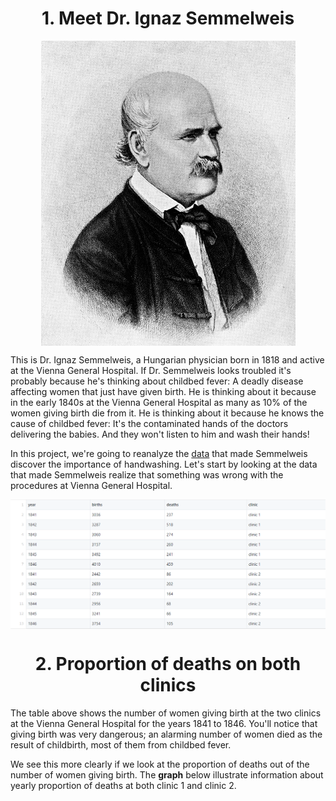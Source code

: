 <h1 align='center'>
1. Meet Dr. Ignaz Semmelweis
</h1>
<div align="center">
 <img src="https://raw.githubusercontent.com/AzerbaijanOpenSourceCommunity/neural-networks-and-machine-learning/master/images/ignaz_semmelweis.jpg" align='center'/>
</div>

This is Dr. Ignaz Semmelweis, a Hungarian physician born in 1818 and active at the Vienna General Hospital. If Dr. Semmelweis looks troubled it's probably because he's thinking about childbed fever: A deadly disease affecting women that just have given birth. He is thinking about it because in the early 1840s at the Vienna General Hospital as many as 10% of the women giving birth die from it. He is thinking about it because he knows the cause of childbed fever: It's the contaminated hands of the doctors delivering the babies. And they won't listen to him and wash their hands!

In this project, we're going to reanalyze the [data](https://github.com/AzerbaijanOpenSourceCommunity/neural-networks-and-machine-learning/blob/master/datasets/yearly_deaths_by_clinic.csv) that made Semmelweis discover the importance of handwashing. Let's start by looking at the data that made Semmelweis realize that something was wrong with the procedures at Vienna General Hospital.

<div align="center">
<img src="https://raw.githubusercontent.com/AzerbaijanOpenSourceCommunity/neural-networks-and-machine-learning/master/images/data.png" align='center'/>
</div>

<h1 align='center'>
2. Proportion of deaths on both clinics
</h1>
The table above shows the number of women giving birth at the two clinics at the Vienna General Hospital for the years 1841 to 1846. You'll notice that giving birth was very dangerous; an alarming number of women died as the result of childbirth, most of them from childbed fever.

We see this more clearly if we look at the proportion of deaths out of the number of women giving birth. The <b>graph</b> below illustrate information about yearly proportion of deaths at both clinic 1 and clinic 2.
<div align='center'>
<img src="https://raw.githubusercontent.com/AzerbaijanOpenSourceCommunity/neural-networks-and-machine-learning/master/images/yearly_plot_by_clinic.png </img>
</div>
